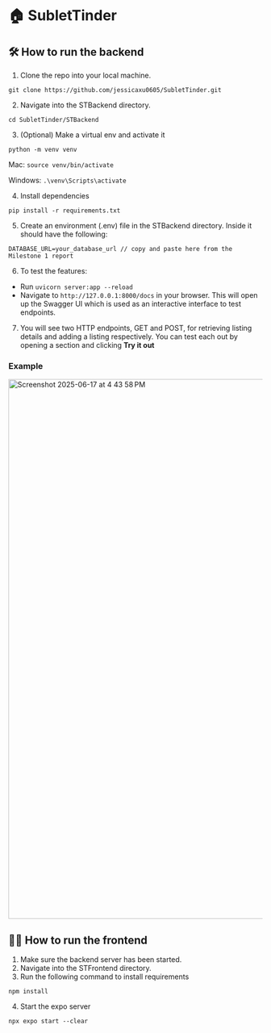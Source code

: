 # 🏠 SubletTinder
## 🛠️ How to run the backend
1. Clone the repo into your local machine.
```
git clone https://github.com/jessicaxu0605/SubletTinder.git
```

2. Navigate into the STBackend directory.
```
cd SubletTinder/STBackend
```

3. (Optional) Make a virtual env and activate it
```
python -m venv venv
```
   Mac: `source venv/bin/activate`
   
   Windows: `.\venv\Scripts\activate`

4. Install dependencies
```
pip install -r requirements.txt
```

5. Create an environment (.env) file in the STBackend directory. Inside it should have the following:
```
DATABASE_URL=your_database_url // copy and paste here from the Milestone 1 report
```

6. To test the features:
- Run `uvicorn server:app --reload` 
- Navigate to `http://127.0.0.1:8000/docs` in your browser. This will open up the Swagger UI which is used as an interactive interface to test endpoints.

7. You will see two HTTP endpoints, GET and POST, for retrieving listing details and adding a listing respectively. You can test each out by opening a section and clicking **Try it out**

### Example
<img width="1070" alt="Screenshot 2025-06-17 at 4 43 58 PM" src="https://github.com/user-attachments/assets/c126ccd3-b893-48bf-88e1-e162d280d99d" />

## 👩‍💻 How to run the frontend
1. Make sure the backend server has been started.
2. Navigate into the STFrontend directory.
3. Run the following command to install requirements
```
npm install
```
4. Start the expo server
```
npx expo start --clear
```
